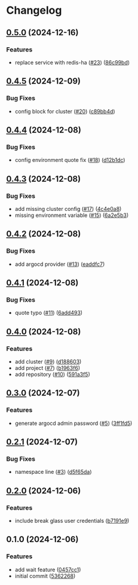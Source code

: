 # Changelog

## [0.5.0](https://github.com/jamie-stinson/common-tofu-argocd-module/compare/v0.4.5...v0.5.0) (2024-12-16)


### Features

* replace service with redis-ha ([#23](https://github.com/jamie-stinson/common-tofu-argocd-module/issues/23)) ([86c99bd](https://github.com/jamie-stinson/common-tofu-argocd-module/commit/86c99bdad91e2b6e58b2e75ffac5a14464d08dc1))

## [0.4.5](https://github.com/jamie-stinson/common-argocd-module/compare/v0.4.4...v0.4.5) (2024-12-09)


### Bug Fixes

* config block for cluster ([#20](https://github.com/jamie-stinson/common-argocd-module/issues/20)) ([c89bb4d](https://github.com/jamie-stinson/common-argocd-module/commit/c89bb4dc686a54d1a53724b0d5f5da372b9cbffc))

## [0.4.4](https://github.com/jamie-stinson/common-argocd-module/compare/v0.4.3...v0.4.4) (2024-12-08)


### Bug Fixes

* config environment quote fix ([#18](https://github.com/jamie-stinson/common-argocd-module/issues/18)) ([d12b1dc](https://github.com/jamie-stinson/common-argocd-module/commit/d12b1dc9454afbc24684e4c5a2933331034b6ec0))

## [0.4.3](https://github.com/jamie-stinson/common-argocd-module/compare/v0.4.2...v0.4.3) (2024-12-08)


### Bug Fixes

* add missing cluster config ([#17](https://github.com/jamie-stinson/common-argocd-module/issues/17)) ([4c4e0a8](https://github.com/jamie-stinson/common-argocd-module/commit/4c4e0a8a04f1872c4717ead5c82d2cc2c7b86209))
* missing environment variable ([#15](https://github.com/jamie-stinson/common-argocd-module/issues/15)) ([6a2e5b3](https://github.com/jamie-stinson/common-argocd-module/commit/6a2e5b36e244671dcd0346a91a5f6123656bdf3d))

## [0.4.2](https://github.com/jamie-stinson/common-argocd-talos-module/compare/v0.4.1...v0.4.2) (2024-12-08)


### Bug Fixes

* add argocd provider ([#13](https://github.com/jamie-stinson/common-argocd-talos-module/issues/13)) ([eaddfc7](https://github.com/jamie-stinson/common-argocd-talos-module/commit/eaddfc7f0d9d418872d8aa0b9f8200842ad25eef))

## [0.4.1](https://github.com/jamie-stinson/common-argocd-talos-module/compare/v0.4.0...v0.4.1) (2024-12-08)


### Bug Fixes

* quote typo ([#11](https://github.com/jamie-stinson/common-argocd-talos-module/issues/11)) ([6add493](https://github.com/jamie-stinson/common-argocd-talos-module/commit/6add4933a2bf548f6c3fc3ef1b11edd6dc133eff))

## [0.4.0](https://github.com/jamie-stinson/common-argocd-talos-module/compare/v0.3.0...v0.4.0) (2024-12-08)


### Features

* add cluster ([#9](https://github.com/jamie-stinson/common-argocd-talos-module/issues/9)) ([d188603](https://github.com/jamie-stinson/common-argocd-talos-module/commit/d18860320d09f9a7d2ebc53b3cf361bcc0e267d8))
* add project ([#7](https://github.com/jamie-stinson/common-argocd-talos-module/issues/7)) ([b1963f6](https://github.com/jamie-stinson/common-argocd-talos-module/commit/b1963f69e6d4c1906125e594a1bb42ae42557ddc))
* add repository ([#10](https://github.com/jamie-stinson/common-argocd-talos-module/issues/10)) ([591a3f5](https://github.com/jamie-stinson/common-argocd-talos-module/commit/591a3f550dd162b610f2524670b83e685b236997))

## [0.3.0](https://github.com/jamie-stinson/common-argocd-talos-module/compare/v0.2.1...v0.3.0) (2024-12-07)


### Features

* generate argocd admin password ([#5](https://github.com/jamie-stinson/common-argocd-talos-module/issues/5)) ([3ff1fd5](https://github.com/jamie-stinson/common-argocd-talos-module/commit/3ff1fd557643ca437340ac3a0ee49d967eacbf60))

## [0.2.1](https://github.com/jamie-stinson/common-argocd-talos-module/compare/v0.2.0...v0.2.1) (2024-12-07)


### Bug Fixes

* namespace line ([#3](https://github.com/jamie-stinson/common-argocd-talos-module/issues/3)) ([d5f65da](https://github.com/jamie-stinson/common-argocd-talos-module/commit/d5f65da6adee9186e5fb481dc186c1120208ee1f))

## [0.2.0](https://github.com/jamie-stinson/common-argocd-talos-module/compare/v0.1.0...v0.2.0) (2024-12-06)


### Features

* include break glass user credentials ([b7191e9](https://github.com/jamie-stinson/common-argocd-talos-module/commit/b7191e9939e3a70d18de0fccc9779fe184c4b1f0))

## 0.1.0 (2024-12-06)


### Features

* add wait feature ([0457cc1](https://github.com/jamie-stinson/common-argocd-talos-module/commit/0457cc18d66b720d3e8c87e6fbef97030d4fdb88))
* initial commit ([5362268](https://github.com/jamie-stinson/common-argocd-talos-module/commit/5362268f39f602c05b5cf0f29293895eb9630c25))
